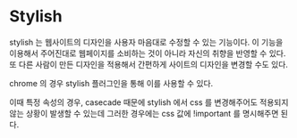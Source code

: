 # Stylish
stylish 는 웹사이트의 디자인을 사용자 마음대로 수정할 수 있는 기능이다. 이 기능을 이용해서 주어진대로
웹페이지를 소비하는 것이 아니라 자신의 취향을 반영할 수 있다. 또 다른 사람이 만든 디자인을 적용해서 간편하게 사이트의 디자인을 변경할 수도 있다.

chrome 의 경우 stylish 플러그인을 통해 이를 사용할 수 있다.

이때 특정 속성의 경우, casecade 때문에 stylish 에서 css 를 변경해주어도 적용되지 않는 상황이 발생할 수 있는데 그러한 경우에는
css 값에 !important 를 명시해주면 된다.